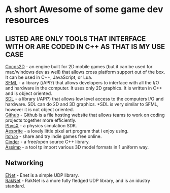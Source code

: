 # A short Awesome of some game dev resources

## LISTED ARE ONLY TOOLS THAT INTERFACE WITH OR ARE CODED IN C++ AS THAT IS MY USE CASE

[Cocos2D](https://www.cocos.com/en/cocos2d-x) - an engine built for 2D mobile games (but it can be used for mac/windows dev as well) that allows cross platform support out of the box. It can be used in C++, JavaScript, or Lua. <br>
[SFML](https://www.sfml-dev.org/) - a library (/API?) that allows developers to interface with all the I/O and hardware in the computer. It uses only 2D graphics. It is written in C++ and is object oriented. <br>
[SDL](https://www.libsdl.org/) - a library (/API?) that allows low level access to the computers I/O and hardware. SDL can do 2D and 3D graphics. *SDL is very similar to SFML, however it is not object oriented. <br>
[Github](https://github.com/) - Github is a file hosting website that allows teams to work on coding projects together more efficiently. <br>
[PhysX](https://github.com/NVIDIA-Omniverse/PhysX) - a physics simulation SDK. <br>
[Aesprite](https://www.aseprite.org/) - a lovely little pixel art program that i enjoy using. <br>
[itch.io](itch.io) - share and try indie games free online. <br>
[Cinder](https://libcinder.org/) - a free/open source C++ library. <br>
[Assimp](https://github.com/assimp/assimp) - a tool tp import various 3D model formats in 1 uniform way. <br>

## Networking <br>
[ENet](https://github.com/zpl-c/enet) - Enet is a simple UDP library. <br>
[RakNet](https://github.com/facebookarchive/RakNet) - RakNet is a more fully fledged UDP library, and is an idustry standard. <br>
